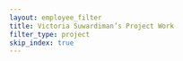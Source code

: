 ```yaml
---
layout: employee_filter
title: Victoria Suwardiman’s Project Work
filter_type: project
skip_index: true
---
```

